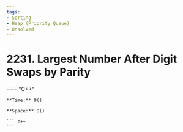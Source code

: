 ```yaml
---
tags:
- Sorting
- Heap (Priority Queue)
- Unsolved
---
```



# 2231. Largest Number After Digit Swaps by Parity

=== "C++"

    **Time:** O()

    **Space:** O()

    ``` c++
    ```